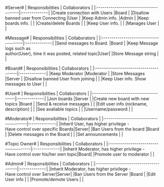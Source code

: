 #Server#
| Responsibilities                      | Collaborators |
|:--------------------------------------|:-------------:|
|Create connection with Users           |Board          |
|Disallow banned user from Connecting   |User           |
|Keep Admin info.                       |Admin          |
|Keep boards info.                      |               |
|Create/delete Boards                   |               |
|Keep User info.                        |               |
|Manages User                           |               |

#Message#
| Responsibilities                      | Collaborators |
|:--------------------------------------|:-------------:|
|Send messages to Board.                |Board          |
|Keep Message logs such as <br> author(User), time it was posted, related topic|User|
|Store Message string                   |               |

#Board#
| Responsibilities                      | Collaborators |
|:--------------------------------------|:-------------:|
|Keep Moderator                         |Moderator      |
|Store Messages                         |Server         |
|Disallow banned User from joining      |               |
|Keep User info. Show messages to User  |               |

#User#
| Responsibilities                      | Collaborators |
|:--------------------------------------|:-------------:|
|Join boards                            |Server         |
|Create new board with new topics       |Board          |
|Send & receive messages                |               |
|Edit user info (nickname, description) |               |
|See avaliable topics                   |               |
|Username/password                      |               |

#Moderator#
| Responsibilities                      | Collaborators |
|:--------------------------------------|:-------------:|
|Inherit User, has higher privilege -<BR> Have control over specific Boards|Server|
|Ban Users from the board               |Board          |
|Delete messages in the Board           |               |
|Set announcements                      |               | 

#Topic Owner#
| Responsibilities                      | Collaborators |
|:--------------------------------------|:-------------:|
|Inherit Moderator, has higher privilege -<BR> Have control over his/her own topic|Board|
|Promote user to moderator              |               |

#Admin#
| Responsibilities                      | Collaborators |
|:--------------------------------------|:-------------:|
|Inherit Moderator, has higher privilege -<BR> Have control over Server|Server|
|Ban Users from the Server              |Board          |
|Edit User info                         |               |
|Promote/demote Users                   |               |

